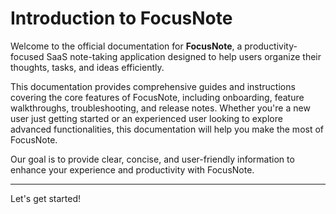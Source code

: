 # Introduction to FocusNote

Welcome to the official documentation for **FocusNote**, a productivity-focused SaaS note-taking application designed to help users organize their thoughts, tasks, and ideas efficiently.

This documentation provides comprehensive guides and instructions covering the core features of FocusNote, including onboarding, feature walkthroughs, troubleshooting, and release notes. Whether you're a new user just getting started or an experienced user looking to explore advanced functionalities, this documentation will help you make the most of FocusNote.

Our goal is to provide clear, concise, and user-friendly information to enhance your experience and productivity with FocusNote.

---

Let's get started!


